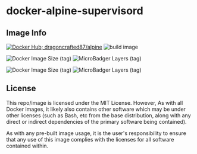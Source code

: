 # docker-alpine-supervisord

## Image Info
 [![Docker Hub; dragoncrafted87/alpine](https://img.shields.io/badge/Docker%20Hub-dragoncrafted87%2Falpine-green.svg)](https://hub.docker.com/r/dragoncrafted87/alpine)
 ![build image](https://github.com/DragonCrafted87/docker-alpine-supervisord/workflows/build%20image/badge.svg?branch=master)

 ![Docker Image Size (tag)](https://img.shields.io/docker/image-size/dragoncrafted87/alpine/latest?label=image%20size%20%28latest%29)
 ![MicroBadger Layers (tag)](https://img.shields.io/microbadger/layers/dragoncrafted87/alpine/latest)

 ![Docker Image Size (tag)](https://img.shields.io/docker/image-size/dragoncrafted87/alpine/edge?label=image%20size%20%28edge%29)
 ![MicroBadger Layers (tag)](https://img.shields.io/microbadger/layers/dragoncrafted87/alpine/edge)

## License
This repo/image is licensed under the MIT License. However, As with all Docker images, it likely also contains other software which may be under other licenses (such as Bash, etc from the base distribution, along with any direct or indirect dependencies of the primary software being contained).

As with any pre-built image usage, it is the user's responsibility to ensure that any use of this image complies with the licenses for all software contained within.
